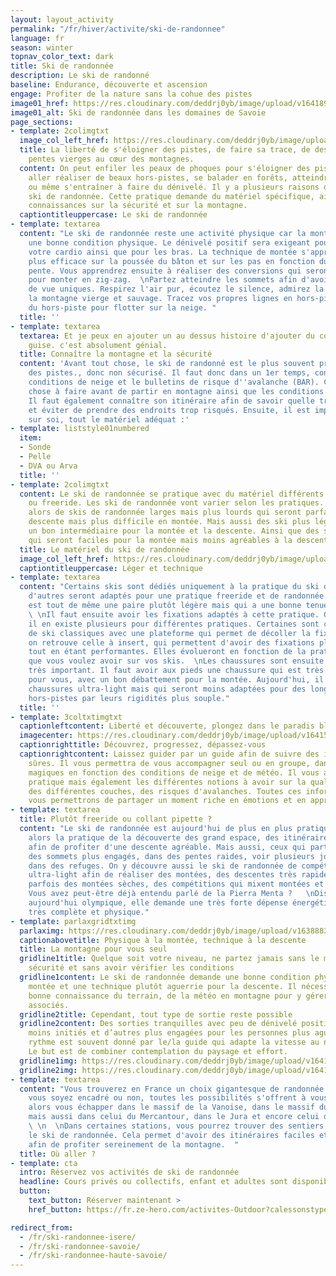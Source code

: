 ```yaml
---
layout: layout_activity
permalink: "/fr/hiver/activite/ski-de-randonnee"
language: fr
season: winter
topnav_color_text: dark
title: Ski de randonnée
description: Le ski de randonné
baseline: Endurance, découverte et ascension
engage: Profiter de la nature sans la cohue des pistes
image01_href: https://res.cloudinary.com/deddrj0yb/image/upload/v1641896232/website/winter/henry-perks-T-1t1Q1rBn4-unsplash_ivee5n.jpg
image01_alt: Ski de randonnée dans les domaines de Savoie
page_sections:
- template: 2colimgtxt
  image_col_left_href: https://res.cloudinary.com/deddrj0yb/image/upload/v1641540806/website/winter/luke-helgeson-LbScmQnQncc-unsplash_gep5xf.jpg
  title: La liberté de s'éloigner des pistes, de faire sa trace, de descendre des
    pentes vierges au cœur des montagnes.
  content: On peut enfiler les peaux de phoques pour s'éloigner des pistes et du monde,
    aller réaliser de beaux hors-pistes, se balader en forêts, atteindre des sommets
    ou même s'entraîner à faire du dénivelé. Il y a plusieurs raisons de faire du
    ski de randonnée. Cette pratique demande du matériel spécifique, ainsi que des
    connaissances sur la sécurité et sur la montagne.
  captiontitleuppercase: Le ski de randonnée
- template: textarea
  content: "Le ski de randonnée reste une activité physique car la montée demande
    une bonne condition physique. Le dénivelé positif sera exigeant pour vos jambes,
    votre cardio ainsi que pour les bras. La technique de montée s'apprend afin d'être
    plus efficace sur la poussée du bâton et sur les pas en fonction du degré de la
    pente. Vous apprendrez ensuite à réaliser des conversions qui seront nécessaire
    pour monter en zig-zag.  \nPartez atteindre les sommets afin d'avoir des points
    de vue uniques. Respirez l'air pur, écoutez le silence, admirez la plénitude de
    la montagne vierge et sauvage. Tracez vos propres lignes en hors-piste et profitez
    du hors-piste pour flotter sur la neige. "
  title: ''
- template: textarea
  textarea: Et je peux en ajouter un au dessus histoire d'ajouter du contenu à ma
    guise. c'est absolument génial.
  title: Connaître la montagne et la sécurité
  content: 'Avant tout chose, le ski de randonné est le plus souvent pratiqué en dehors
    des pistes., donc non sécurisé. Il faut donc dans un 1er temps, connaître les
    conditions de neige et le bulletins de risque d''avalanche (BAR). C''est la 1er
    chose à faire avant de partir en montagne ainsi que les conditions météorologiques.
    Il faut également connaître son itinéraire afin de savoir quelle trace prendre
    et éviter de prendre des endroits trop risqués. Ensuite, il est impératif d''avoir
    sur soi, tout le matériel adéquat :'
- template: liststyle01numbered
  item:
  - Sonde
  - Pelle
  - DVA ou Arva
  title: ''
- template: 2colimgtxt
  content: Le ski de randonnée se pratique avec du matériel différents du ski alpin
    ou freeride. Les ski de randonnée vont varier selon les pratiques. Vous trouverez
    alors de skis de randonnée larges mais plus lourds qui seront parfaits pour la
    descente mais plus difficile en montée. Mais aussi des ski plus légers qui seront
    un bon intermédiaire pour la montée et la descente. Ainsi que des skis très légers,
    qui seront faciles pour la montée mais moins agréables à la descente.
  title: Le matériel du ski de randonnée
  image_col_left_href: https://res.cloudinary.com/deddrj0yb/image/upload/v1641540482/website/winter/amza-andrei-LiwdRhUaGZ0-unsplash_sqwdgb.jpg
  captiontitleuppercase: Léger et technique
- template: textarea
  content: "Certains skis sont dédiés uniquement à la pratique du ski de randonnée,
    d'autres seront adaptés pour une pratique freeride et de randonnée. Mais l'idéal
    est tout de même une paire plutôt légère mais qui a une bonne tenue en hors-piste.
    \ \nIl faut ensuite avoir les fixations adaptés à cette pratique. Comme les skis,
    il en existe plusieurs pour différentes pratiques. Certaines sont comme des fixations
    de ski classiques avec une plateforme qui permet de décoller la fixation. Ensuite,
    on retrouve celle à insert, qui permettent d'avoir des fixations plus légères
    tout en étant performantes. Elles évolueront en fonction de la pratique, du poids
    que vous voulez avoir sur vos skis.  \nLes chaussures sont ensuite un équipement
    très important. Il faut avoir aux pieds une chaussure qui est très confortable
    pour vous, avec un bon débattement pour la montée. Aujourd'hui, il existe des
    chaussures ultra-light mais qui seront moins adaptées pour des longues sessions
    hors-pistes par leurs rigidités plus souple."
  title: ''
- template: 3coltxtimgtxt
  captionleftcontent: Liberté et découverte, plongez dans le paradis blanc
  imagecenter: https://res.cloudinary.com/deddrj0yb/image/upload/v1641540484/website/winter/robson-hatsukami-morgan-bkdzvgBB7rQ-unsplash_bnafvq.jpg
  captionrighttitle: Découvrez, progressez, dépassez-vous
  captionrightcontent: Laissez guider par un guide afin de suivre des itinéraires
    sûres. Il vous permettra de vous accompagner seul ou en groupe, dans les coins
    magiques en fonction des conditions de neige et de météo. Il vous apprendra cette
    pratique mais également les différentes notions à avoir sur la qualité de neige,
    des différentes couches, des risques d'avalanches. Toutes ces informations essentielles,
    vous permettrons de partager un moment riche en émotions et en apprentissage.
- template: textarea
  title: Plutôt freeride ou collant pipette ?
  content: "Le ski de randonnée est aujourd'hui de plus en plus pratiqué. Vous trouverez
    alors la pratique de la découverte des grand espace, des itinéraires plaisirs
    afin de profiter d'une descente agréable. Mais aussi, ceux qui partiront vers
    des sommets plus engagés, dans des pentes raides, voir plusieurs jours en dormants
    dans des refuges. On y découvre aussi le ski de randonnée de compétition. Du matériel
    ultra-light afin de réaliser des montées, des descentes très rapides. On y retrouve
    parfois des montées sèches, des compétitions qui mixent montées et descentes.
    Vous avez peut-être déjà entendu parlé de la Pierra Menta ?   \nDiscipline devenu
    aujourd'hui olympique, elle demande une très forte dépense énergétiques car elle
    très complète et physique."
- template: parlaxgridtxtimg
  parlaximg: https://res.cloudinary.com/deddrj0yb/image/upload/v1638883537/website/winter/Montagne-randonnee-blizzard_imccfq.jpg
  captionabovetitle: Physique à la montée, technique à la descente
  title: La montagne pour vous seul
  gridline1title: Quelque soit votre niveau, ne partez jamais sans le matériel de
    sécurité et sans avoir vérifier les conditions
  gridline1content: Le ski de randonnée demande une bonne condition physique à la
    montée et une technique plutôt aguerrie pour la descente. Il nécessite aussi une
    bonne connaissance du terrain, de la météo en montagne pour y gérer les risques
    associés.
  gridline2title: Cependant, tout type de sortie reste possible
  gridline2content: Des sorties tranquilles avec peu de dénivelé positif pour les
    moins initiés et d’autres plus engagées pour les personnes plus aguerries. Le
    rythme est souvent donné par le/la guide qui adapte la vitesse au niveau du groupe.
    Le but est de combiner contemplation du paysage et effort.
  gridline1img: https://res.cloudinary.com/deddrj0yb/image/upload/v1641540482/website/winter/greg-rosenke-ijFOmhUCp58-unsplash_lmnims.jpg
  gridline2img: https://res.cloudinary.com/deddrj0yb/image/upload/v1641540482/website/winter/jon-flobrant-wElgJTwsibs-unsplash_mo3el7.jpg
- template: textarea
  content: "Vous trouverez en France un choix gigantesque de randonnée à faire. Que
    vous soyez encadré ou non, toutes les possibilités s'offrent à vous. Vous pourrez
    alors vous échapper dans le massif de la Vanoise, dans le massif du Mont Blanc
    mais aussi dans celui du Mercantour, dans le Jura et encore celui des Pyrénées.
    \ \n  \nDans certaines stations, vous pourrez trouver des sentiers balisés pour
    le ski de randonnée. Cela permet d'avoir des itinéraires faciles et agréables
    afin de profiter sereinement de la montagne.  "
  title: Où aller ?
- template: cta
  intro: Réservez vos activités de ski de randonnée
  headline: Cours privés ou collectifs, enfant et adultes sont disponibles
  button:
    text_button: Réserver maintenant >
    href_button: https://fr.ze-hero.com/activites-Outdoor?calessonstype=Cours+priv%C3%A9&catypegenderlistsummer=all&calessonsactivitytype=Ski&start-date=

redirect_from:
  - /fr/ski-randonnee-isere/
  - /fr/ski-randonnee-savoie/
  - /fr/ski-randonnee-haute-savoie/
---
```

